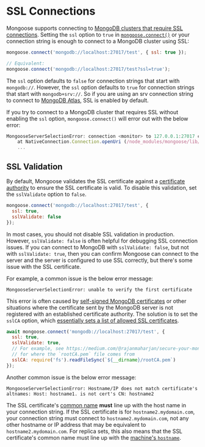 # SSL Connections

Mongoose supports connecting to [MongoDB clusters that require SSL connections](https://docs.mongodb.com/manual/tutorial/configure-ssl/). Setting the `ssl` option to `true` in [`mongoose.connect()`](/docs/api/mongoose.html#mongoose_Mongoose-connect) or your connection string is enough to connect to a MongoDB cluster using SSL:

```javascript
mongoose.connect('mongodb://localhost:27017/test', { ssl: true });

// Equivalent:
mongoose.connect('mongodb://localhost:27017/test?ssl=true');
```

The `ssl` option defaults to `false` for connection strings that start with `mongodb://`. However,
the `ssl` option defaults to `true` for connection strings that start with `mongodb+srv://`. So if you are using an srv connection string to connect to [MongoDB Atlas](https://www.mongodb.com/cloud/atlas), SSL is enabled by default.

If you try to connect to a MongoDB cluster that requires SSL without enabling the `ssl` option, `mongoose.connect()`
will error out with the below error:

```javascript
MongooseServerSelectionError: connection <monitor> to 127.0.0.1:27017 closed
    at NativeConnection.Connection.openUri (/node_modules/mongoose/lib/connection.js:800:32)
    ...
```

## SSL Validation

By default, Mongoose validates the SSL certificate against a [certificate authority](https://en.wikipedia.org/wiki/Certificate_authority) to ensure the SSL certificate is valid. To disable this validation, set the `sslValidate` option
to `false`.

```javascript
mongoose.connect('mongodb://localhost:27017/test', {
  ssl: true,
  sslValidate: false
});
```

In most cases, you should not disable SSL validation in production. However, `sslValidate: false` is often helpful
for debugging SSL connection issues. If you can connect to MongoDB with `sslValidate: false`, but not with
`sslValidate: true`, then you can confirm Mongoose can connect to the server and the server is configured to use
SSL correctly, but there's some issue with the SSL certificate.

For example, a common issue is the below error message:

```
MongooseServerSelectionError: unable to verify the first certificate
```

This error is often caused by [self-signed MongoDB certificates](https://medium.com/@rajanmaharjan/secure-your-mongodb-connections-ssl-tls-92e2addb3c89) or other situations where the certificate sent by the MongoDB
server is not registered with an established certificate authority. The solution is to set the `sslCA` option, which
[essentially sets a list of allowed SSL certificates](https://mongodb.github.io/node-mongodb-native/2.1/tutorials/connect/ssl/).

```javascript
await mongoose.connect('mongodb://localhost:27017/test', {
  ssl: true,
  sslValidate: true,
  // For example, see https://medium.com/@rajanmaharjan/secure-your-mongodb-connections-ssl-tls-92e2addb3c89
  // for where the `rootCA.pem` file comes from
  sslCA: require('fs').readFileSync(`${__dirname}/rootCA.pem`)
});
```

Another common issue is the below error message:

```
MongooseServerSelectionError: Hostname/IP does not match certificate's altnames: Host: hostname1. is not cert's CN: hostname2
```

The SSL certificate's [common name](https://knowledge.digicert.com/solution/SO7239.html) **must** line up with the host name
in your connection string. If the SSL certificate is for `hostname2.mydomain.com`, your connection string must connect to `hostname2.mydomain.com`, not any other hostname or IP address that may be equivalent to `hostname2.mydomain.com`. For replica sets, this also means that the SSL certificate's common name must line up with the [machine's `hostname`](/docs/connections.html#replicaset-hostnames).
